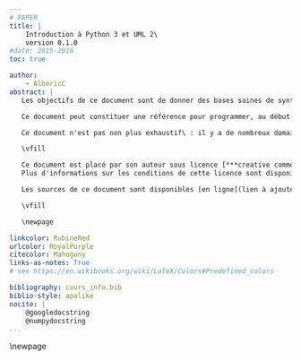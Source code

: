 ```yaml
---
# PAPER
title: |
    Introduction à Python 3 et UML 2\
    version 0.1.0
#date: 2015-2016
toc: true

author:
    - AlbéricC
abstract: |
   Les objectifs de ce document sont de donner des bases saines de syntaxe et de méthode pour résoudre des problèmes professionnels avec UML\ 2 et Python\ 3.

   Ce document peut constituer une référence pour programmer, au début. Par contre, il ne couvre aucun sujet avancé que ce soit en modélisation ou en programmation. **Il n'est donc pas une référence suffisante pour prétendre à une quelconque expertise.**

   Ce document n'est pas non plus exhaustif\ : il y a de nombreux domaines de modélisation qui ne sont pas couverts, à la fois dans et hors d'UML ; il y a aussi de nombreux sujets relatifs à la programmation qui ne sont pas abordés, ni même évoqués.

   \vfill

   Ce document est placé par son auteur sous licence [***creative commons Attribution-ShareAlike***](http://creativecommons.org/licenses/by-sa/4.0/) et doit donc être redistribué avec mention de tous les contributeurs, et sous les mêmes conditions.
   Plus d'informations sur les conditions de cette licence sont disponibles sur le site des licences creative commons.

   Les sources de ce document sont disponibles [en ligne](lien à ajouter <!--TODO-->), les contributions peuvent être proposées par ce biais.

   \vfill

   \newpage

linkcolor: RubineRed
urlcolor: RoyalPurple
citecolor: Mahogany
links-as-notes: True
# see https://en.wikibooks.org/wiki/LaTeX/Colors#Predefined_colors

bibliography: cours_info.bib
biblio-style: apalike
nocite: |
    @googledocstring
    @numpydocstring
...
```

<!--toc generated here-->
\newpage
